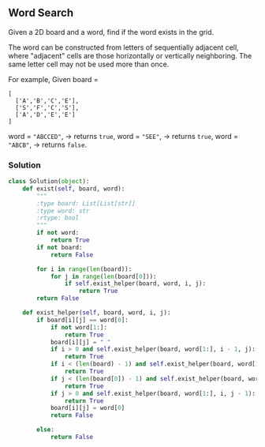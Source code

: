 ## Word Search

Given a 2D board and a word, find if the word exists in the grid.

The word can be constructed from letters of sequentially adjacent cell, where "adjacent" cells are those horizontally or vertically neighboring. The same letter cell may not be used more than once.

For example,
Given board =
```
[
  ['A','B','C','E'],
  ['S','F','C','S'],
  ['A','D','E','E']
]
```
word = `"ABCCED"`, -> returns `true`,
word = `"SEE"`, -> returns `true`,
word = `"ABCB"`, -> returns `false`.

### Solution

```python
class Solution(object):
    def exist(self, board, word):
        """
        :type board: List[List[str]]
        :type word: str
        :rtype: bool
        """
        if not word:
            return True
        if not board:
            return False

        for i in range(len(board)):
            for j in range(len(board[0])):
                if self.exist_helper(board, word, i, j):
                    return True
        return False

    def exist_helper(self, board, word, i, j):
        if board[i][j] == word[0]:
            if not word[1:]:
                return True
            board[i][j] = " "
            if i > 0 and self.exist_helper(board, word[1:], i - 1, j):
                return True
            if i < (len(board) - 1) and self.exist_helper(board, word[1:], i + 1, j):
                return True
            if j < (len(board[0]) - 1) and self.exist_helper(board, word[1:], i, j + 1):
                return True
            if j > 0 and self.exist_helper(board, word[1:], i, j - 1):
                return True
            board[i][j] = word[0]
            return False

        else:
            return False


```
